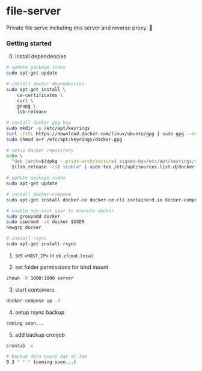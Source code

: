 # file-server

Private file serve including dns server and reverse proxy. 📁

### Getting started

0. install dependencies

```bash
# update package index
sudo apt-get update

# install docker dependencies
sudo apt-get install \
    ca-certificates \
    curl \
    gnupg \
    lsb-release

# install docker gpg key
sudo mkdir -p /etc/apt/keyrings
curl -fsSL https://download.docker.com/linux/ubuntu/gpg | sudo gpg --dearmor -o /etc/apt/keyrings/docker.gpg
sudo chmod a+r /etc/apt/keyrings/docker.gpg

# setup docker repository
echo \
  "deb [arch=$(dpkg --print-architecture) signed-by=/etc/apt/keyrings/docker.gpg] https://download.docker.com/linux/ubuntu \
  $(lsb_release -cs) stable" | sudo tee /etc/apt/sources.list.d/docker.list > /dev/null

# update package index
sudo apt-get update

# install docker-compose
sudo apt-get install docker-ce docker-ce-cli containerd.io docker-compose-plugin docker-compose

# enable non-root user to execute docker
sudo groupadd docker
sudo usermod -aG docker $USER
newgrp docker

# install rsync
sudo apt-get install rsync
```

1. set `<HOST_IP>` in `db.cloud.local`.

2. set folder permissions for bind mount

```bash
chown -R 1000:1000 server
```

3. start containers

```bash
docker-compose up -d
```

4. setup rsync backup

```bash
coming soon...
```

5. add backup cronjob

```bash
crontab -e

# backup data every day at 3am
0 3 * * * (coming soon...)
```
